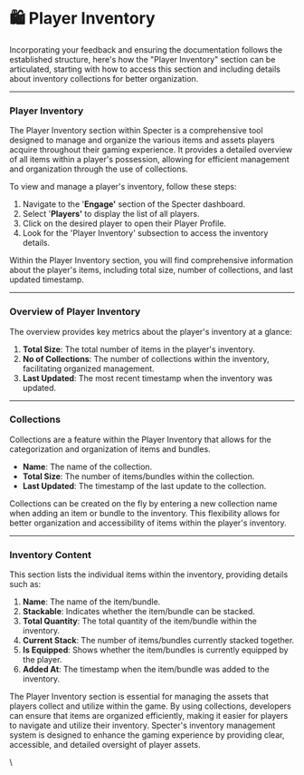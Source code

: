 # 🛍️ Player Inventory

Incorporating your feedback and ensuring the documentation follows the established structure, here's how the "Player Inventory" section can be articulated, starting with how to access this section and including details about inventory collections for better organization.

***

### Player Inventory

The Player Inventory section within Specter is a comprehensive tool designed to manage and organize the various items and assets players acquire throughout their gaming experience. It provides a detailed overview of all items within a player's possession, allowing for efficient management and organization through the use of collections.

To view and manage a player's inventory, follow these steps:

1. Navigate to the '**Engage'** section of the Specter dashboard.
2. Select '**Players'** to display the list of all players.
3. Click on the desired player to open their Player Profile.
4. Look for the 'Player Inventory' subsection to access the inventory details.

Within the Player Inventory section, you will find comprehensive information about the player's items, including total size, number of collections, and last updated timestamp.

***

### Overview of Player Inventory

The overview provides key metrics about the player's inventory at a glance:

1. **Total Size**: The total number of items in the player's inventory.
2. **No of Collections**: The number of collections within the inventory, facilitating organized management.
3. **Last Updated**: The most recent timestamp when the inventory was updated.

***

### Collections

Collections are a feature within the Player Inventory that allows for the categorization and organization of items and bundles.&#x20;

* **Name**: The name of the collection.
* **Total Size**: The number of items/bundles within the collection.
* **Last Updated**: The timestamp of the last update to the collection.

Collections can be created on the fly by entering a new collection name when adding an item or bundle to the inventory. This flexibility allows for better organization and accessibility of items within the player's inventory.

***

### Inventory Content

This section lists the individual items within the inventory, providing details such as:

1. **Name**: The name of the item/bundle.
2. **Stackable**: Indicates whether the item/bundle can be stacked.
3. **Total Quantity**: The total quantity of the item/bundle within the inventory.
4. **Current Stack**: The number of items/bundles currently stacked together.
5. **Is Equipped**: Shows whether the item/bundles is currently equipped by the player.
6. **Added At**: The timestamp when the item/bundle was added to the inventory.

The Player Inventory section is essential for managing the assets that players collect and utilize within the game. By using collections, developers can ensure that items are organized efficiently, making it easier for players to navigate and utilize their inventory. Specter's inventory management system is designed to enhance the gaming experience by providing clear, accessible, and detailed oversight of player assets.

\
